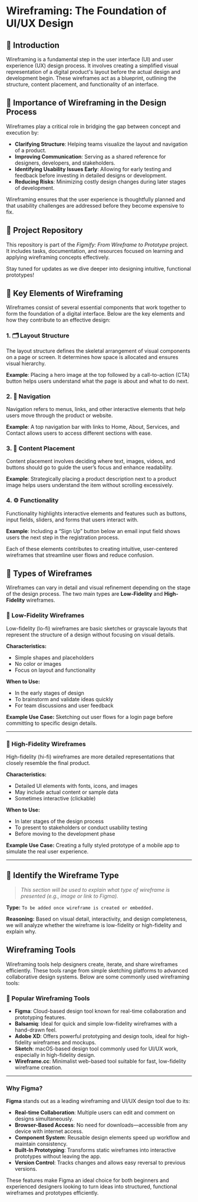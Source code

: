 # Wireframing: The Foundation of UI/UX Design

## 📌 Introduction

Wireframing is a fundamental step in the user interface (UI) and user experience (UX) design process. It involves creating a simplified visual representation of a digital product's layout before the actual design and development begin. These wireframes act as a blueprint, outlining the structure, content placement, and functionality of an interface.

## 🎯 Importance of Wireframing in the Design Process

Wireframes play a critical role in bridging the gap between concept and execution by:

- **Clarifying Structure**: Helping teams visualize the layout and navigation of a product.
- **Improving Communication**: Serving as a shared reference for designers, developers, and stakeholders.
- **Identifying Usability Issues Early**: Allowing for early testing and feedback before investing in detailed designs or development.
- **Reducing Risks**: Minimizing costly design changes during later stages of development.

Wireframing ensures that the user experience is thoughtfully planned and that usability challenges are addressed before they become expensive to fix.

## 🔗 Project Repository

This repository is part of the *Figmify: From Wireframe to Prototype* project. It includes tasks, documentation, and resources focused on learning and applying wireframing concepts effectively.

Stay tuned for updates as we dive deeper into designing intuitive, functional prototypes!

## 🧩 Key Elements of Wireframing

Wireframes consist of several essential components that work together to form the foundation of a digital interface. Below are the key elements and how they contribute to an effective design:

### 1. 🗂️ Layout Structure
The layout structure defines the skeletal arrangement of visual components on a page or screen. It determines how space is allocated and ensures visual hierarchy.

**Example**: Placing a hero image at the top followed by a call-to-action (CTA) button helps users understand what the page is about and what to do next.

### 2. 🧭 Navigation
Navigation refers to menus, links, and other interactive elements that help users move through the product or website.

**Example**: A top navigation bar with links to Home, About, Services, and Contact allows users to access different sections with ease.

### 3. 📝 Content Placement
Content placement involves deciding where text, images, videos, and buttons should go to guide the user’s focus and enhance readability.

**Example**: Strategically placing a product description next to a product image helps users understand the item without scrolling excessively.

### 4. ⚙️ Functionality
Functionality highlights interactive elements and features such as buttons, input fields, sliders, and forms that users interact with.

**Example**: Including a “Sign Up” button below an email input field shows users the next step in the registration process.

Each of these elements contributes to creating intuitive, user-centered wireframes that streamline user flows and reduce confusion.

## 🧱 Types of Wireframes

Wireframes can vary in detail and visual refinement depending on the stage of the design process. The two main types are **Low-Fidelity** and **High-Fidelity** wireframes.

### 📝 Low-Fidelity Wireframes

Low-fidelity (lo-fi) wireframes are basic sketches or grayscale layouts that represent the structure of a design without focusing on visual details.

**Characteristics:**
- Simple shapes and placeholders
- No color or images
- Focus on layout and functionality

**When to Use:**
- In the early stages of design
- To brainstorm and validate ideas quickly
- For team discussions and user feedback

**Example Use Case:** Sketching out user flows for a login page before committing to specific design details.

---

### 🎨 High-Fidelity Wireframes

High-fidelity (hi-fi) wireframes are more detailed representations that closely resemble the final product.

**Characteristics:**
- Detailed UI elements with fonts, icons, and images
- May include actual content or sample data
- Sometimes interactive (clickable)

**When to Use:**
- In later stages of the design process
- To present to stakeholders or conduct usability testing
- Before moving to the development phase

**Example Use Case:** Creating a fully styled prototype of a mobile app to simulate the real user experience.

---

## 🧪 Identify the Wireframe Type

> _This section will be used to explain what type of wireframe is presented (e.g., image or link to Figma)._

**Type:** `To be added once wireframe is created or embedded.`

**Reasoning:** Based on visual detail, interactivity, and design completeness, we will analyze whether the wireframe is low-fidelity or high-fidelity and explain why.

##  Wireframing Tools

Wireframing tools help designers create, iterate, and share wireframes efficiently. These tools range from simple sketching platforms to advanced collaborative design systems. Below are some commonly used wireframing tools:

### 🧰 Popular Wireframing Tools

- **Figma**: Cloud-based design tool known for real-time collaboration and prototyping features.
- **Balsamiq**: Ideal for quick and simple low-fidelity wireframes with a hand-drawn feel.
- **Adobe XD**: Offers powerful prototyping and design tools, ideal for high-fidelity wireframes and mockups.
- **Sketch**: macOS-based design tool commonly used for UI/UX work, especially in high-fidelity design.
- **Wireframe.cc**: Minimalist web-based tool suitable for fast, low-fidelity wireframe creation.

---

###  Why Figma?

**Figma** stands out as a leading wireframing and UI/UX design tool due to its:

- **Real-time Collaboration**: Multiple users can edit and comment on designs simultaneously.
- **Browser-Based Access**: No need for downloads—accessible from any device with internet access.
- **Component System**: Reusable design elements speed up workflow and maintain consistency.
- **Built-In Prototyping**: Transforms static wireframes into interactive prototypes without leaving the app.
- **Version Control**: Tracks changes and allows easy reversal to previous versions.

These features make Figma an ideal choice for both beginners and experienced designers looking to turn ideas into structured, functional wireframes and prototypes efficiently.
